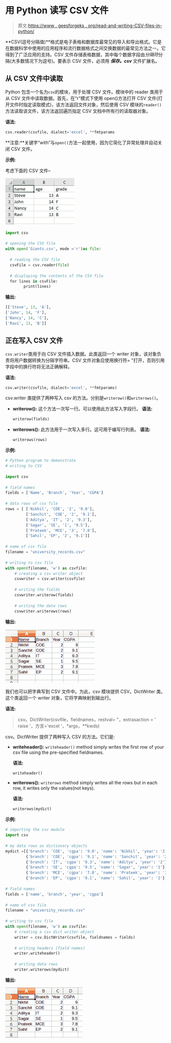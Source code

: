 # 用 Python 读写 CSV 文件

> 原文:[https://www . geesforgeks . org/read-and-writing-CSV-files-in-python/](https://www.geeksforgeeks.org/reading-and-writing-csv-files-in-python/)

**CSV(逗号分隔值)**格式是电子表格和数据库最常见的导入和导出格式。它是在数据科学中使用的应用程序和流行数据格式之间交换数据的最常见方法之一。它得到了广泛应用的支持。CSV 文件存储表格数据，其中每个数据字段由*分隔符*分隔(大多数情况下为逗号)。要表示 CSV 文件，必须用 ***保存。csv*** 文件扩展名。

## 从 CSV 文件中读取

Python 包含一个名为`csv`的模块，用于处理 CSV 文件。模块中的 reader 类用于从 CSV 文件中读取数据。首先，在“r”模式下使用 open()方法打开 CSV 文件(打开文件时指定读取模式)，该方法返回文件对象，然后使用 CSV 模块的`reader()`方法读取该文件，该方法返回遍历指定 CSV 文档中所有行的读取器对象。

**语法:**

```py
csv.reader(csvfile, dialect='excel', **fmtparams
```

**注意:**关键字“with”与`open()`方法一起使用，因为它简化了异常处理并自动关闭 CSV 文件。

**示例:**

考虑下面的 CSV 文件–

![](img/eabb2081ed1e7d66bbf8270d747eb4e5.png)

```py
import csv 

# opening the CSV file 
with open('Giants.csv', mode ='r')as file: 

  # reading the CSV file 
  csvFile = csv.reader(file) 

  # displaying the contents of the CSV file 
  for lines in csvFile: 
        print(lines) 
```

**输出:**

```py
[['Steve', 13, 'A'],
['John', 14, 'F'],
['Nancy', 14, 'C'],
['Ravi', 13, 'B']]

```

## 正在写入 CSV 文件

`csv.writer`类用于向 CSV 文件插入数据。此类返回一个 writer 对象，该对象负责将用户数据转换为分隔字符串。CSV 文件对象应使用换行符= "打开，否则引用字段中的换行符将无法正确解释。

**语法:**

```py
csv.writer(csvfile, dialect='excel', **fmtparams)
```

csv.writer 类提供了两种写入 csv 的方法。分别是`writerow()`和`writerows()`。

*   **writerow():** 这个方法一次写一行。可以使用此方法写入字段行。
    **语法:**

    ```py
    writerow(fields)
    ```

*   **writerows():** 此方法用于一次写入多行。这可用于编写行列表。
    **语法:**

    ```py
    writerows(rows)
    ```

**示例:**

```py
# Python program to demonstrate
# writing to CSV

import csv 

# field names 
fields = ['Name', 'Branch', 'Year', 'CGPA'] 

# data rows of csv file 
rows = [ ['Nikhil', 'COE', '2', '9.0'], 
         ['Sanchit', 'COE', '2', '9.1'], 
         ['Aditya', 'IT', '2', '9.3'], 
         ['Sagar', 'SE', '1', '9.5'], 
         ['Prateek', 'MCE', '3', '7.8'], 
         ['Sahil', 'EP', '2', '9.1']] 

# name of csv file 
filename = "university_records.csv"

# writing to csv file 
with open(filename, 'w') as csvfile: 
    # creating a csv writer object 
    csvwriter = csv.writer(csvfile) 

    # writing the fields 
    csvwriter.writerow(fields) 

    # writing the data rows 
    csvwriter.writerows(rows)
```

**输出:**

![python-write-to-csv](img/c9a01ba26bd3365fe11cbb9386a6c746.png)

我们也可以把字典写到 CSV 文件中。为此，csv 模块提供 CSV。DictWriter 类。这个类返回一个 writer 对象，它将字典映射到输出行。

**语法:**

> csv。DictWriter(csvfile，fieldnames，restval= "，extrasaction = ' raise '，方言='excel '，*args，**kwds)

csv。DictWriter 提供了两种写入 CSV 的方法。它们是:

*   **writeheader():** `writeheader()` method simply writes the first row of your csv file using the pre-specified fieldnames.

    **语法:**

    ```py
    writeheader()

    ```

*   **writerows():** `writerows` method simply writes all the rows but in each row, it writes only the values(not keys).

    **语法:**

    ```py
    writerows(mydict)

    ```

**示例:**

```py
# importing the csv module 
import csv 

# my data rows as dictionary objects 
mydict =[{'branch': 'COE', 'cgpa': '9.0', 'name': 'Nikhil', 'year': '2'}, 
         {'branch': 'COE', 'cgpa': '9.1', 'name': 'Sanchit', 'year': '2'}, 
         {'branch': 'IT', 'cgpa': '9.3', 'name': 'Aditya', 'year': '2'}, 
         {'branch': 'SE', 'cgpa': '9.5', 'name': 'Sagar', 'year': '1'}, 
         {'branch': 'MCE', 'cgpa': '7.8', 'name': 'Prateek', 'year': '3'}, 
         {'branch': 'EP', 'cgpa': '9.1', 'name': 'Sahil', 'year': '2'}] 

# field names 
fields = ['name', 'branch', 'year', 'cgpa'] 

# name of csv file 
filename = "university_records.csv"

# writing to csv file 
with open(filename, 'w') as csvfile: 
    # creating a csv dict writer object 
    writer = csv.DictWriter(csvfile, fieldnames = fields) 

    # writing headers (field names) 
    writer.writeheader() 

    # writing data rows 
    writer.writerows(mydict) 
```

**输出:**

![python-csv](img/654e60fb7667ab9f9581cbc7322ba866.png)